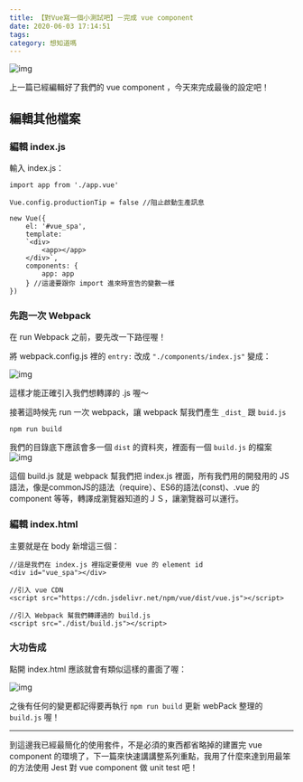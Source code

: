 ```yaml
---
title: 【對Vue寫一個小測試吧】－完成 vue component
date: 2020-06-03 17:14:51
tags:
category: 想知道嗎
---
```


[<i class="fa fa-medium"></i>](https://medium.com/@wsw0615/%E5%B0%8Dvue%E5%AF%AB%E4%B8%80%E5%80%8B%E5%B0%8F%E6%B8%AC%E8%A9%A6%E5%90%A7-%E5%AE%8C%E6%88%90-vue-component-598029a39dd5)

![img](/images/2020/【對Vue寫一個小測試吧】－完成vuecomponent/vueJest.png)

上一篇已經編輯好了我們的 vue component ，今天來完成最後的設定吧！

## 編輯其他檔案

### 編輯 index.js

輸入 index.js：
```
import app from './app.vue'

Vue.config.productionTip = false //阻止啟動生產訊息

new Vue({
    el: '#vue_spa',
    template: 
    `<div>
        <app></app>
    </div>`,
    components: { 
        app: app 
    } //這邊要跟你 import 進來時宣告的變數一樣
})
```

### 先跑一次 Webpack

在 run Webpack 之前，要先改一下路徑喔！

將 webpack.config.js 裡的 `entry:` 改成 `"./components/index.js"`
變成：

![img](/images/2020/【對Vue寫一個小測試吧】－完成vuecomponent/0_eJ5VPfJIbRKrXsYS.png)

這樣才能正確引入我們想轉譯的 .js 喔～

接著這時候先 run 一次 webpack，讓 webpack 幫我們產生 `_dist_` 跟 `buid.js`

`npm run build`

我們的目錄底下應該會多一個 `dist` 的資料夾，裡面有一個 `build.js` 的檔案
![img](/images/2020/【對Vue寫一個小測試吧】－完成vuecomponent/0_4GNJDk-VXkBwK9CN.png)

這個 build.js 就是 webpack 幫我們把 index.js 裡面，所有我們用的開發用的 JS 語法，像是commonJS的語法（require）、ES6的語法(const)、.vue 的 component 等等，轉譯成瀏覽器知道的ＪＳ，讓瀏覽器可以運行。

### 編輯 index.html

主要就是在 body 新增這三個：
```
//這是我們在 index.js 裡指定要使用 vue 的 element id
<div id="vue_spa"></div>

//引入 vue CDN
<script src="https://cdn.jsdelivr.net/npm/vue/dist/vue.js"></script>

//引入 Webpack 幫我們轉譯過的 build.js
<script src="./dist/build.js"></script>
```

### 大功告成

點開 index.html 應該就會有類似這樣的畫面了喔：

![img](/images/2020/【對Vue寫一個小測試吧】－完成vuecomponent/0_TZwgnjuSuK_JkjWg.png)

之後有任何的變更都記得要再執行 `npm run build` 更新 webPack 整理的 `build.js` 喔！

---


到這邊我已經最簡化的使用套件，不是必須的東西都省略掉的建置完 vue component 的環境了，下一篇來快速講講整系列重點，我用了什麼來達到用最笨的方法使用 Jest 對 vue component 做 unit test 吧！